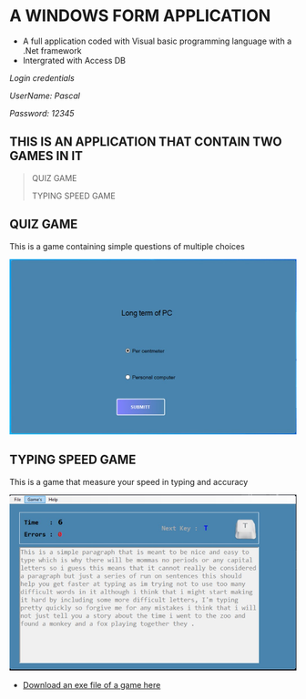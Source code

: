 # A WINDOWS FORM APPLICATION 
* A full application coded with Visual basic programming language with a .Net framework 
* Intergrated with Access DB 

*Login credentials*

*UserName: Pascal*

*Password: 12345*


## THIS IS AN APPLICATION THAT CONTAIN TWO GAMES IN IT 
>QUIZ GAME
>
>TYPING SPEED GAME

## QUIZ GAME 

  This is a game containing simple questions of multiple choices
  
![Take a look](https://github.com/Pascal488/WindowsFormGame/blob/main/QuizScreenshot.jpg)


## TYPING SPEED GAME

  This is a game that measure your speed in typing and accuracy 
  
  ![](https://github.com/Pascal488/WindowsFormGame/blob/main/TypingSpeedScreenshot.jpg)
  
  
  - [Download an exe file of a game here](https://drive.google.com/uc?export=download&id=1Agp1WB3F_9H4Z-8mDcAhb57TEnk5t9qO)


